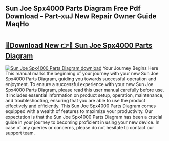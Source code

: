 ## Sun Joe Spx4000 Parts Diagram Free Pdf Download - Part-xuJ New Repair Owner Guide MaqHo

# <h2><a href="http://dfrlfjb.blite.top/?on=Sun+Joe+Spx4000+Parts+Diagram">🔗Download New 👉🔴 Sun Joe Spx4000 Parts Diagram</a></h2>

[![Sun Joe Spx4000 Parts Diagram download](https://i.imgur.com/lujVjoI.png)](http://dfrlfjb.blite.top/?on=Sun+Joe+Spx4000+Parts+Diagram)
Your Journey Begins Here This manual marks the beginning of your journey with your new Sun Joe Spx4000 Parts Diagram, guiding you towards successful operation and enjoyment. To ensure a successful experience with your new Sun Joe Spx4000 Parts Diagram, please read this user manual carefully before use. It includes essential information on product setup, operation, maintenance, and troubleshooting, ensuring that you are able to use the product effectively and efficiently. This Sun Joe Spx4000 Parts Diagram comes equipped with a wealth of features to maximize your productivity. Our expectation is that the Sun Joe Spx4000 Parts Diagram has been a crucial guide in your journey to becoming proficient in using your new device. In case of any queries or concerns, please do not hesitate to contact our support team.
